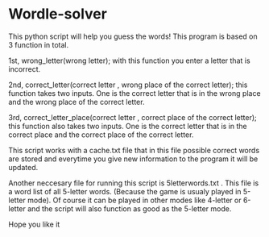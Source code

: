 # Wordle-solver
This python script will help you guess the words!
This program is based on 3 function in total.

1st, wrong_letter(wrong letter); with this function you enter a letter that is incorrect.

2nd, correct_letter(correct letter , wrong place of the correct letter); this function takes two inputs. One is the correct letter that is in the wrong place and the wrong place of the correct letter.

3rd, correct_letter_place(correct letter , correct place of the correct letter); this function also takes two inputs. One is the correct letter that is in the correct place and the correct place of the correct letter.

This script works with a cache.txt file that in this file possible correct words are stored and everytime you give new information to the program it will be updated.

Another neccesary file for running this script is 5letterwords.txt . This file is a word list of all 5-letter words. (Because the game is usualy played in 5-letter mode). Of course it can be played in other modes like 4-letter or 6-letter and the script will also function as good as the 5-letter mode.

Hope you like it
